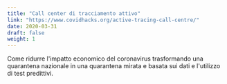 ```yaml
---
title: "Call center di tracciamento attivo"
link: "https://www.covidhacks.org/active-tracing-call-centre/"
date: 2020-03-31
draft: false
weight: 1
---
```


Come ridurre l'impatto economico del coronavirus trasformando una quarantena nazionale in una quarantena mirata e basata sui dati e l'utilizzo di test predittivi.
